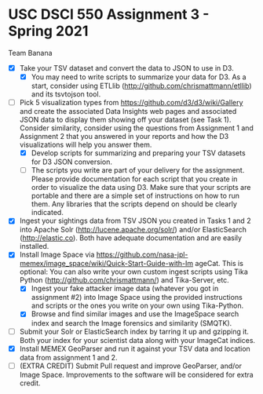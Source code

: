 # USC DSCI 550 Assignment 3 - Spring 2021

Team Banana

- [X] Take your TSV dataset and convert the data to JSON to use in D3.
   - [X] You may need to write scripts to summarize your data for D3. As a start,
consider using ETLlib (http://github.com/chrismattmann/etllib) and its
tsvtojson tool.
- [ ] Pick 5 visualization types from https://github.com/d3/d3/wiki/Gallery and create
the associated Data Insights web pages and associated JSON data to display them
showing off your dataset (see Task 1). Consider similarity, consider using the
questions from Assignment 1 and Assignment 2 that you answered in your reports
and how the D3 visualizations will help you answer them.
   - [X] Develop scripts for summarizing and preparing your TSV datasets for D3
JSON conversion.
   - [ ] The scripts you write are part of your delivery for the assignment. Please
provide documentation for each script that you create in order to visualize
the data using D3. Make sure that your scripts are portable and there are a
simple set of instructions on how to run them. Any libraries that the scripts
depend on should be clearly indicated.
- [X] Ingest your sightings data from TSV JSON you created in Tasks 1 and 2 into
Apache Solr (http://lucene.apache.org/solr/) and/or ElasticSearch
(http://elastic.co). Both have adequate documentation and are easily installed.
- [X] Install Image Space via
https://github.com/nasa-jpl-memex/image_space/wiki/Quick-Start-Guide-with-Im
ageCat. This is optional: You can also write your own custom ingest scripts using
Tika Python (http://github.com/chrismattmann/) and Tika-Server, etc.
  - [X] Ingest your fake attacker image data (whatever you got in assignment #2)
into Image Space using the provided instructions and scripts or the ones
you write on your own using Tika-Python.
  - [X] Browse and find similar images and use the ImageSpace search index and
search the Image forensics and similarity (SMQTK).
- [ ] Submit your Solr or ElasticSearch index by tarring it up and gzipping it. Both
your index for your scientist data along with your ImageCat indices.
- [X] Install MEMEX GeoParser and run it against your TSV data and location data
from assignment 1 and 2.
- [ ] (EXTRA CREDIT) Submit Pull request and improve GeoParser, and/or Image
Space. Improvements to the software will be considered for extra credit.
